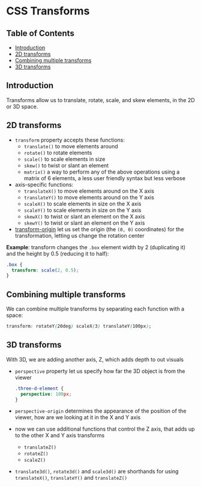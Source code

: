 # CSS Transforms

## Table of Contents <!-- omit in toc -->

- [Introduction](#introduction)
- [2D transforms](#2d-transforms)
- [Combining multiple transforms](#combining-multiple-transforms)
- [3D transforms](#3d-transforms)


## Introduction

Transforms allow us to translate, rotate, scale, and skew elements, in the 2D or 3D space.


## 2D transforms

- `transform` property accepts these functions:
  - `translate()` to move elements around
  - `rotate()` to rotate elements
  - `scale()` to scale elements in size
  - `skew()` to twist or slant an element
  - `matrix()` a way to perform any of the above operations using a matrix of 6 elements, a less user friendly syntax but less verbose
- axis-specific functions:
  - `translateX()` to move elements around on the X axis
  - `translateY()` to move elements around on the Y axis
  - `scaleX()` to scale elements in size on the X axis
  - `scaleY()` to scale elements in size on the Y axis
  - `skewX()` to twist or slant an element on the X axis
  - `skewY()` to twist or slant an element on the Y axis
- [transform-origin](https://developer.mozilla.org/en-US/docs/Web/CSS/transform-origin) let us set the origin (the `(0, 0)` coordinates) for the transformation, letting us change the rotation center

**Example**: transform changes the `.box` element width by 2 (duplicating it) and the height by 0.5 (reducing it to half):

```css
.box {
  transform: scale(2, 0.5);
}
```


## Combining multiple transforms

We can combine multiple transforms by separating each function with a space:

```css
transform: rotateY(20deg) scaleX(3) translateY(100px);
```


## 3D transforms

With 3D, we are adding another axis, Z, which adds depth to out visuals

- `perspective` property let us specify how far the 3D object is from the viewer

  ```css
  .three-d-element {
    perspective: 100px;
  }
  ```

- `perspective-origin` determines the appearance of the position of the viewer, how are we looking at it in the X and Y axis
- now we can use additional functions that control the Z axis, that adds up to the other X and Y axis transforms
  - `translateZ()`
  - `rotateZ()`
  - `scaleZ()`
- `translate3d()`, `rotate3d()` and `scale3d()` are shorthands for using `translateX()`, `translateY()` and `translateZ()`
